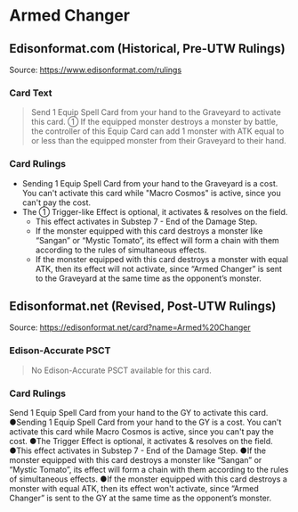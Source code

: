 # Armed Changer

## Edisonformat.com (Historical, Pre-UTW Rulings)

Source: https://www.edisonformat.com/rulings

### Card Text

> Send 1 Equip Spell Card from your hand to the Graveyard to activate this card. ① If the equipped monster destroys a monster by battle, the controller of this Equip Card can add 1 monster with ATK equal to or less than the equipped monster from their Graveyard to their hand.

### Card Rulings

*   Sending 1 Equip Spell Card from your hand to the Graveyard is a cost. You can't activate this card while "Macro Cosmos" is active, since you can't pay the cost.
*   The ① Trigger-like Effect is optional, it activates & resolves on the field.
    *   This effect activates in Substep 7 - End of the Damage Step.
    *   If the monster equipped with this card destroys a monster like “Sangan” or “Mystic Tomato”, its effect will form a chain with them according to the rules of simultaneous effects.
    *   If the monster equipped with this card destroys a monster with equal ATK, then its effect will not activate, since “Armed Changer” is sent to the Graveyard at the same time as the opponent’s monster.

## Edisonformat.net (Revised, Post-UTW Rulings)

Source: https://edisonformat.net/card?name=Armed%20Changer

### Edison-Accurate PSCT

> No Edison-Accurate PSCT available for this card.

### Card Rulings

Send 1 Equip Spell Card from your hand to the GY to activate this card. ●Sending 1 Equip Spell Card from your hand to the GY is a cost. You can't activate this card while Macro Cosmos is active, since you can't pay the cost.
●The Trigger Effect is optional, it activates & resolves on the field.
●This effect activates in Substep 7 - End of the Damage Step.
●If the monster equipped with this card destroys a monster like “Sangan” or “Mystic Tomato”, its effect will form a chain with them according to the rules of simultaneous effects.
●If the monster equipped with this card destroys a monster with equal ATK, then its effect won't activate, since “Armed Changer” is sent to the GY at the same time as the opponent’s monster.
            